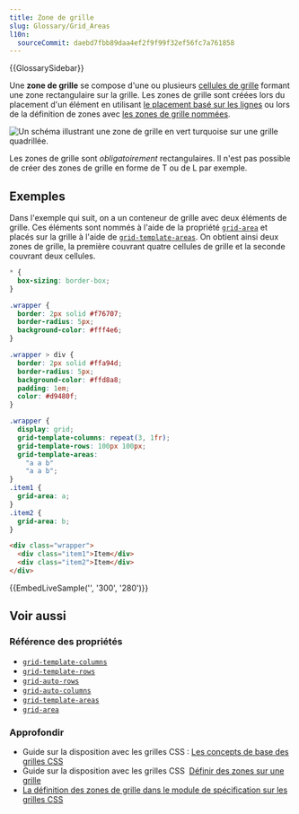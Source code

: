 ```yaml
---
title: Zone de grille
slug: Glossary/Grid_Areas
l10n:
  sourceCommit: daebd7fbb89daa4ef2f9f99f32ef56fc7a761858
---
```


{{GlossarySidebar}}

Une **zone de grille** se compose d'une ou plusieurs [cellules de grille](/fr/docs/Glossary/Grid_Cell) formant une zone rectangulaire sur la grille. Les zones de grille sont créées lors du placement d'un élément en utilisant [le placement basé sur les lignes](/fr/docs/Web/CSS/CSS_Grid_Layout/Line-based_Placement_with_CSS_Grid) ou lors de la définition de zones avec [les zones de grille nommées](/fr/docs/Web/CSS/CSS_Grid_Layout/Grid_Template_Areas).

![Un schéma illustrant une zone de grille en vert turquoise sur une grille quadrillée.](1_grid_area.png)

Les zones de grille sont _obligatoirement_ rectangulaires. Il n'est pas possible de créer des zones de grille en forme de T ou de L par exemple.

## Exemples

Dans l'exemple qui suit, on a un conteneur de grille avec deux éléments de grille. Ces éléments sont nommés à l'aide de la propriété [`grid-area`](/fr/docs/Web/CSS/grid-area) et placés sur la grille à l'aide de [`grid-template-areas`](/fr/docs/Web/CSS/grid-template-areas). On obtient ainsi deux zones de grille, la première couvrant quatre cellules de grille et la seconde couvrant deux cellules.

```css hidden
* {
  box-sizing: border-box;
}

.wrapper {
  border: 2px solid #f76707;
  border-radius: 5px;
  background-color: #fff4e6;
}

.wrapper > div {
  border: 2px solid #ffa94d;
  border-radius: 5px;
  background-color: #ffd8a8;
  padding: 1em;
  color: #d9480f;
}
```

```css
.wrapper {
  display: grid;
  grid-template-columns: repeat(3, 1fr);
  grid-template-rows: 100px 100px;
  grid-template-areas:
    "a a b"
    "a a b";
}
.item1 {
  grid-area: a;
}
.item2 {
  grid-area: b;
}
```

```html
<div class="wrapper">
  <div class="item1">Item</div>
  <div class="item2">Item</div>
</div>
```

{{EmbedLiveSample('', '300', '280')}}

## Voir aussi

### Référence des propriétés

- [`grid-template-columns`](/fr/docs/Web/CSS/grid-template-columns)
- [`grid-template-rows`](/fr/docs/Web/CSS/grid-template-rows)
- [`grid-auto-rows`](/fr/docs/Web/CSS/grid-auto-rows)
- [`grid-auto-columns`](/fr/docs/Web/CSS/grid-auto-columns)
- [`grid-template-areas`](/fr/docs/Web/CSS/grid-template-areas)
- [`grid-area`](/fr/docs/Web/CSS/grid-area)

### Approfondir

- Guide sur la disposition avec les grilles CSS&nbsp;: [Les concepts de base des grilles CSS](/fr/docs/Web/CSS/CSS_Grid_Layout/Basic_Concepts_of_Grid_Layout)
- Guide sur la disposition avec les grilles CSS&nbsp; [Définir des zones sur une grille](/fr/docs/Web/CSS/CSS_Grid_Layout/Grid_Template_Areas)
- [La définition des zones de grille dans le module de spécification sur les grilles CSS](https://drafts.csswg.org/css-grid/#grid-area-concept)
